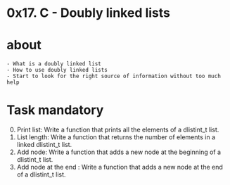 # 0x17. C - Doubly linked lists

# about

    - What is a doubly linked list
    - How to use doubly linked lists
    - Start to look for the right source of information without too much help

# Task mandatory

0. Print list: Write a function that prints all the elements of a dlistint_t list.
1. List length: Write a function that returns the number of elements in a linked dlistint_t list.
2. Add node: Write a function that adds a new node at the beginning of a dlistint_t list.
3. Add node at the end : Write a function that adds a new node at the end of a dlistint_t list.
